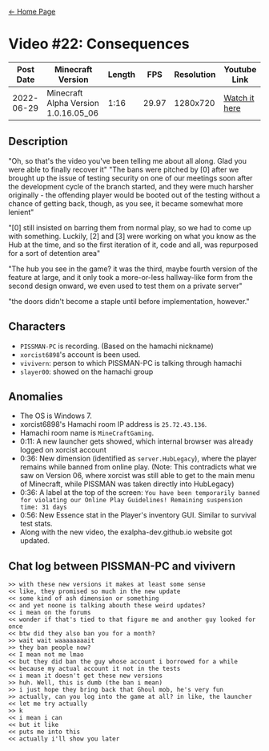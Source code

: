 [← Home Page](../README.md#2-videos)

# Video #22: Consequences
| Post Date  | Minecraft Version                     | Length   | FPS     | Resolution | Youtube Link      |
| ---------  | ------------------------------------- | -------- | ------- | ---------  | ----------------- |
| 2022-06-29 | Minecraft Alpha Version 1.0.16.05_06  | 1:16  | 29.97   | 1280x720   | [Watch it here](https://www.youtube.com/watch?v=5ju7V8J4V98) |

## Description
"Oh, so that's the video you've been telling me about all along. Glad you were able to finally recover it"
"The bans were pitched by [0] after we brought up the issue of testing security on one of our meetings soon after the development cycle of the branch started, and they were much harsher originally - the offending player would be booted out of the testing without a chance of getting back, though, as you see, it became somewhat more lenient"

"[0] still insisted on barring them from normal play, so we had to come up with something. Luckily, [2] and [3] were working on what you know as the Hub at the time, and so the first iteration of it, code and all, was repurposed for a sort of detention area"

"The hub you see in the game? it was the third, maybe fourth version of the feature at large, and it only took a more-or-less hallway-like form from the second design onward, we even used to test them on a private server"

"the doors didn't become a staple until before implementation, however."

## Characters
* `PISSMAN-PC` is recording. (Based on the hamachi nickname)
* `xorcist6898`'s account is been used.
* `vivivern`: person to which PISSMAN-PC is talking through hamachi
* `slayer00`: showed on the hamachi group

## Anomalies

* The OS is Windows 7.
* xorcist6898's Hamachi room IP address is `25.72.43.136`.
* Hamachi room name is `MineCraftGaming`.
* 0:11: A new launcher gets showed, which internal browser was already logged on xorcist account
* 0:36: New dimension (identified as `server.HubLegacy`), where the player remains while banned from online play. (Note: This contradicts what we saw on Version 06, where xorcist was still able to get to the main menu of Minecraft, while PISSMAN was taken directly into HubLegacy)
* 0:36: A label at the top of the screen: `You have been temporarily banned for violating our Online Play Guidelines! Remaining suspension time: 31 days`
* 0:56: New Essence stat in the Player's inventory GUI. Similar to survival test stats.
* Along with the new video, the exalpha-dev.github.io website got updated.

## Chat log between PISSMAN-PC and vivivern

```
>> with these new versions it makes at least some sense
<< like, they promised so much in the new update
<< some kind of ash dimension or something
<< and yet noone is talking abouth these weird updates?
<< i mean on the forums
<< wonder if that's tied to that figure me and another guy looked for once
<< btw did they also ban you for a month?
>> wait wait waaaaaaaait
>> they ban people now?
<< I mean not me lmao
<< but they did ban the guy whose account i borrowed for a while
<< because my actual account it not in the tests
<< i mean it doesn't get these new versions
>> huh. Well, this is dumb (the ban i mean)
>> i just hope they bring back that Ghoul mob, he's very fun
>> actually, can you log into the game at all? in like, the launcher
<< let me try actually
>> k 
<< i mean i can
<< but it like
<< puts me into this
<< actually i'll show you later
```
